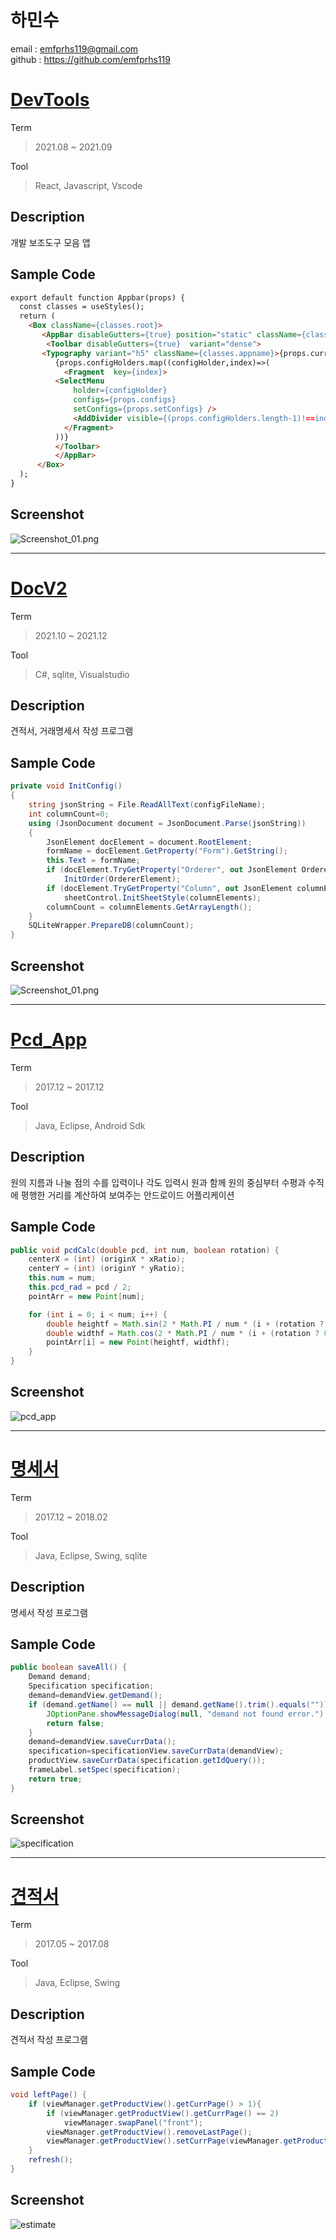 하민수
================
email : emfprhs119@gmail.com  
github : https://github.com/emfprhs119

[DevTools](https://github.com/emfprhs119/DevTools)
=================
Term
> 2021.08 ~ 2021.09

Tool
> React, Javascript, Vscode

Description
----------------
개발 보조도구 모음 앱

Sample Code
----------------
```html
export default function Appbar(props) {
  const classes = useStyles();
  return (
	<Box className={classes.root}>
       <AppBar disableGutters={true} position="static" className={classes.appbar}>
        <Toolbar disableGutters={true}  variant="dense">
       <Typography variant="h5" className={classes.appname}>{props.currAppName}</Typography>
          {props.configHolders.map((configHolder,index)=>(
            <Fragment  key={index}>
          <SelectMenu 
              holder={configHolder}
              configs={props.configs} 
              setConfigs={props.setConfigs} />
              <AddDivider visible={(props.configHolders.length-1)!==index}/>
            </Fragment>
          ))}
          </Toolbar>
          </AppBar>
      </Box>
  );
}
```

Screenshot
-----------------
![Screenshot_01.png](https://github.com/emfprhs119/DevTools/blob/master/Screenshot/Screenshot_01.png?raw=true)
- - -

[DocV2](https://github.com/emfprhs119/DocV2)
=================
Term
> 2021.10 ~ 2021.12

Tool
> C#, sqlite, Visualstudio

Description
----------------
견적서, 거래명세서 작성 프로그램

Sample Code
----------------
```csharp
private void InitConfig()
{
    string jsonString = File.ReadAllText(configFileName);
    int columnCount=0;
    using (JsonDocument document = JsonDocument.Parse(jsonString))
    {
        JsonElement docElement = document.RootElement;
        formName = docElement.GetProperty("Form").GetString();
        this.Text = formName;
        if (docElement.TryGetProperty("Orderer", out JsonElement OrdererElement))
            InitOrder(OrdererElement);
        if (docElement.TryGetProperty("Column", out JsonElement columnElements))
            sheetControl.InitSheetStyle(columnElements);
        columnCount = columnElements.GetArrayLength();
    }
    SQLiteWrapper.PrepareDB(columnCount);
}
```

Screenshot
-----------------
![Screenshot_01.png](https://github.com/emfprhs119/DocV2/blob/master/Screenshot/Screenshot_01.png?raw=true)
- - -

[Pcd_App](https://github.com/emfprhs119/Pcd_App)
=================
Term
> 2017.12 ~ 2017.12

Tool
> Java, Eclipse, Android Sdk

Description
----------------
원의 지름과 나눌 점의 수를 입력이나 각도 입력시 원과 함께 원의 중심부터 수평과 수직에 평행한 거리를 계산하여 보여주는 안드로이드 어플리케이션

Sample Code
----------------
```java
public void pcdCalc(double pcd, int num, boolean rotation) {
	centerX = (int) (originX * xRatio);
	centerY = (int) (originY * yRatio);
	this.num = num;
	this.pcd_rad = pcd / 2;
	pointArr = new Point[num];

	for (int i = 0; i < num; i++) {
		double heightf = Math.sin(2 * Math.PI / num * (i + (rotation ? 0.5f : 0)) + 3 * Math.PI / 2);
		double widthf = Math.cos(2 * Math.PI / num * (i + (rotation ? 0.5f : 0)) + 3 * Math.PI / 2);
		pointArr[i] = new Point(heightf, widthf);
	}
}
```

Screenshot
-----------------
![pcd_app](https://github.com/emfprhs119/Pcd_App/blob/master/capture.png?raw=true)
- - -
[명세서](https://github.com/emfprhs119/specification)
====================
Term
> 2017.12 ~ 2018.02

Tool
> Java, Eclipse, Swing, sqlite

Description
------------------
명세서 작성 프로그램  

Sample Code
----------------
```java
public boolean saveAll() {
	Demand demand;
	Specification specification;
	demand=demandView.getDemand();
	if (demand.getName() == null || demand.getName().trim().equals("")){
		JOptionPane.showMessageDialog(null, "demand not found error.");
		return false;
	}
	demand=demandView.saveCurrData();
	specification=specificationView.saveCurrData(demandView);
	productView.saveCurrData(specification.getIdQuery());
	frameLabel.setSpec(specification);
	return true;
}
```
Screenshot
-----------------
![specification](https://github.com/emfprhs119/specification/blob/master/capture.PNG?raw=true)
- - -
[견적서](https://github.com/emfprhs119/estimate)
===================
Term
> 2017.05 ~ 2017.08

Tool
> Java, Eclipse, Swing

Description
--------------------
견적서 작성 프로그램  

Sample Code
-----------------
```java
void leftPage() {
	if (viewManager.getProductView().getCurrPage() > 1){
		if (viewManager.getProductView().getCurrPage() == 2)
			viewManager.swapPanel("front");
		viewManager.getProductView().removeLastPage();
		viewManager.getProductView().setCurrPage(viewManager.getProductView().getCurrPage() - 1);		
	}
	refresh();
}
```
Screenshot
-----------------
![estimate](https://github.com/emfprhs119/estimate/blob/master/capture.png?raw=true)
